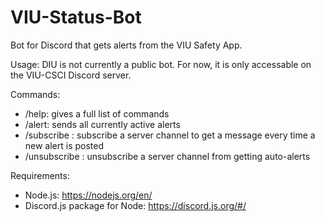 # VIU-Status-Bot

Bot for Discord that gets alerts from the VIU Safety App.

Usage:
   DIU is not currently a public bot. For now, it is only accessable on the VIU-CSCI Discord server.

Commands:
 - /help: gives a full list of commands
 - /alert: sends all currently active alerts
 - /subscribe <channel name>: subscribe a server channel to get a message every time a new alert is posted
 - /unsubscribe <channel name>: unsubscribe a server channel from getting auto-alerts

Requirements:
 - Node.js: https://nodejs.org/en/
 - Discord.js package for Node: https://discord.js.org/#/
